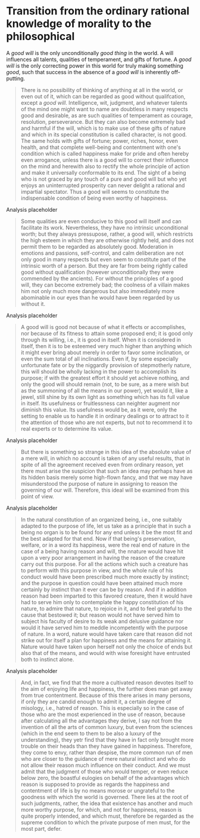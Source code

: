 <!-- markdownlint-disable MD013 -->
# Transition from the ordinary rational knowledge of morality to the philosophical
<!-- markdownlint-enable MD013 -->

A *good will* is the only unconditionally *good thing* in the world. A will
influences all talents, qualities of temperament, and gifts of fortune. A
*good will* is the only correcting power in this world for truly making
something *good*, such that success in the absence of a *good will* is
inherently off-putting.

> There is no possibility of thinking of anything at all in the world, or even
out of it, which can be regarded as good without qualifcation, except a
*good will*. Intelligence, wit, judgment, and whatever talents of the mind one
might want to name are doubtless in many respects good and desirable, as are
such qualities of temperament as courage, resolution, perseverance. But they
can also become extremely bad and harmful if the will, which is to make use of
these gifts of nature and which in its special constitution is called
character, is not good. The same holds with gifts of fortune; power, riches,
honor, even health, and that complete well-being and contentment with one's
condition which is called happiness make for pride and often hereby even
arrogance, unless there is a good will to correct their influence on the mind
and herewith also to rectify the whole principle of action and make it
universally conformable to its end. The sight of a being who is not graced by
any touch of a pure and good will but who yet enjoys an uninterrupted
prosperity can never delight a rational and impartial spectator. Thus a good
will seems to constitute the indispensable condition of being even worthy of
happiness.

Analysis placeholder

> Some qualities are even conducive to this good will itself and can facilitate
its work. Nevertheless, they have no intrinsic unconditional worth; but they
always pressupose, rather, a good will, which restricts the high esteem in
which they are otherwise rightly held, and does not permit them to be regarded
as absolutely good. Moderation in emotions and passions, self-control, and calm
deliberation are not only good in many respects but even seem to constitute
part of the intrinsic worth of a person. But they are far from being rightly
called good without qualification (however unconditionally they were commended
by the ancients). For without the principles of a good will, they can become
extremely bad; the coolness of a villain makes him not only much more dangerous
but also immediately more abominable in our eyes than he would have been
regarded by us without it.

Analysis placeholder

> A good will is good not because of what it effects or accomplishes, nor
because of its fitness to attain some proposed end; it is good only through its
willing, i.e., it is good in itself. When it is considered in itself, then it
is to be esteemed very much higher than anything which it might ever bring
about merely in order to favor some inclination, or even the sum total of all
inclinations. Even if, by some especially unfortunate fate or by the niggardly
provision of stepmotherly nature, this will should be wholly lacking in the
power to accomplish its purpose; if with the greatest effort it should yet
achieve nothing, and only the good will should remain (not, to be sure, as a
mere wish but as the summoning of all the means in our power), yet would it,
like a jewel, still shine by its own light as something which has its full
value in itself. Its usefulness or fruitlessness can neighter augment nor
diminish this value. Its usefulness would be, as it were, only the setting to
enable us to handle it in ordinary dealings or to attract to it the attention
of those who are not experts, but not to recommend it to real experts or to
determine its value.

Analysis placeholder

> But there is something so strange in this idea of the absolute value of a
mere will, in which no account is taken of any useful results, that in spite of
all the agreement received even from ordinary reason, yet there must arise the
suspicion that such an idea may perhaps have as its hidden basis merely some
high-flown fancy, and that we may have misunderstood the purpose of nature in
assigning to reason the governing of our will. Therefore, this ideal will be
examined from this point of view.

Analysis placeholder

> In the natural constitution of an organized being, i.e., one suitably adapted
to the purpose of life, let us take as a principle that in such a being no
organ is to be found for any end unless it be the most fit and the best adapted
for that end. Now if that being's preservation, welfare, or in a word its
happiness, were the real end of nature in the case of a being having reason
and will, the nnature would have hit upon a very poor arrangement in having the
reason of the creature carry out this purpose. For all the actions which such a
creature has to perform with this purpose in view, and the whole rule of his
conduct would have been prescribed much more exactly by instinct; and the
purpose in question could have been attained much more certainly by instinct
than it ever can be by reason. And if in addition reason had been imparted to
this favored creature, then it would have had to serve him only to contemplate
the happy constitution of his nature, to admire that nature, to rejoice in it,
and to feel grateful to the cause that bestowed it; but reason would not have
served him to subject his faculty of desire to its weak and delusive guidance
nor would it have served him to meddle incompetently with the purpose of
nature. In a word, nature would have taken care that reason did not strike out
for itself a plan for happiness and the means for attaining it. Nature would
have taken upon herself not only the choice of ends but also that of the means,
and would with wise foresight have entrusted both to instinct alone.

Analysis placeholder

> And, in fact, we find that the more a cultivated reason devotes itself to the
aim of enjoying life and happiness, the further does man get away from true
contentment. Because of this there arises in many persons, if only they are
candid enough to admit it, a certain degree of misology, i.e., hatred of
reason. This is especially so in the case of those who are the most experienced
in the use of reason, because after calculating all the advantages they derive,
I say not from the invention of all the arts of common luxury, but even from
the sciences (which in the end seem to them to be also a luxury of the
understanding), they yetr find that they have in fact only brought more trouble
on their heads than they have gained in happiness. Therefore, they come to
envy, rather than despise, the more common run of men who are closer to the
guidance of mere natural instinct and who do not allow their reason much
influence on their conduct. And we must admit that the judgment of those who
would temper, or even reduce below zero, the boastful eulogies on behalf of the
advantages which reason is supposed to provide as regards the happiness and
contentment of life is by no means morose or ungrateful to the goodness with
which the world is governed. There lies at the root of such judgments, rather,
the idea that existence has another and much more worthy purpose, for which,
and not for happiness, reason is quite properly intended, and which must,
therefore be regarded as the supreme condition to which the private purpose of
men must, for the most part, defer.
